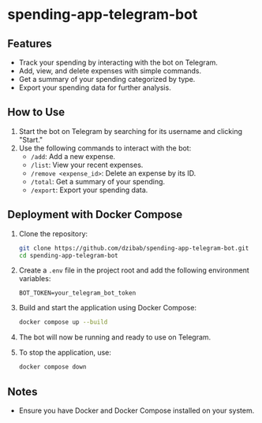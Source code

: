 # spending-app-telegram-bot
## Features

- Track your spending by interacting with the bot on Telegram.
- Add, view, and delete expenses with simple commands.
- Get a summary of your spending categorized by type.
- Export your spending data for further analysis.

## How to Use

1. Start the bot on Telegram by searching for its username and clicking "Start."
2. Use the following commands to interact with the bot:
    - `/add`: Add a new expense.
    - `/list`: View your recent expenses.
    - `/remove <expense_id>`: Delete an expense by its ID.
    - `/total`: Get a summary of your spending.
    - `/export`: Export your spending data.

## Deployment with Docker Compose

1. Clone the repository:
    ```bash
    git clone https://github.com/dzibab/spending-app-telegram-bot.git
    cd spending-app-telegram-bot
    ```

2. Create a `.env` file in the project root and add the following environment variables:
    ```
    BOT_TOKEN=your_telegram_bot_token
    ```

3. Build and start the application using Docker Compose:
    ```bash
    docker compose up --build
    ```

4. The bot will now be running and ready to use on Telegram.

5. To stop the application, use:
    ```bash
    docker compose down
    ```

## Notes

- Ensure you have Docker and Docker Compose installed on your system.
